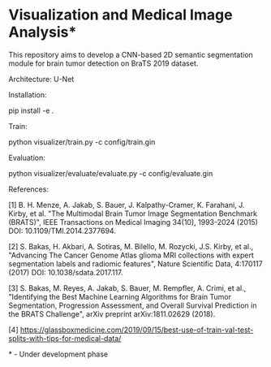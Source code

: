 # Visualization and Medical Image Analysis*

This repository aims to develop a CNN-based 2D semantic segmentation module for brain tumor detection on BraTS 2019 dataset.

Architecture: U-Net

Installation:

pip install -e .

Train:

python visualizer/train.py -c config/train.gin

Evaluation:

python visualizer/evaluate/evaluate.py -c config/evaluate.gin

References:

[1] B. H. Menze, A. Jakab, S. Bauer, J. Kalpathy-Cramer, K. Farahani, J. Kirby, et al. "The Multimodal Brain Tumor Image Segmentation Benchmark (BRATS)", IEEE Transactions on Medical Imaging 34(10), 1993-2024 (2015) DOI: 10.1109/TMI.2014.2377694.

[2] S. Bakas, H. Akbari, A. Sotiras, M. Bilello, M. Rozycki, J.S. Kirby, et al., "Advancing The Cancer Genome Atlas glioma MRI collections with expert segmentation labels and radiomic features", Nature Scientific Data, 4:170117 (2017) DOI: 10.1038/sdata.2017.117.

[3] S. Bakas, M. Reyes, A. Jakab, S. Bauer, M. Rempfler, A. Crimi, et al., "Identifying the Best Machine Learning Algorithms for Brain Tumor Segmentation, Progression Assessment, and Overall Survival Prediction in the BRATS Challenge", arXiv preprint arXiv:1811.02629 (2018).

[4] https://glassboxmedicine.com/2019/09/15/best-use-of-train-val-test-splits-with-tips-for-medical-data/

\* - Under development phase